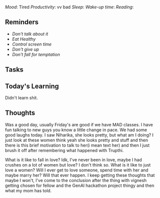 *Mood*: Tired 
*Productivity*: vv bad
*Sleep*: 
*Wake-up time*:
*Reading*: 

## Reminders
- *Don't talk about it*
- *Eat Healthy*
- *Control screen time*
- *Don't give up*
- *Don't fall for temptation*

## Tasks 


## Today's Learning 
Didn't learn shit. 

## Thoughts
Was a good day, usually Friday's are good if we have MAD classes. I have fun talking to new guys you know a little change in pace. We had some good laughs today. I saw Niharika, she looks pretty, but what am I doing? I just look at these women think yeah she looks pretty and stuff and then there is this brief motivation to talk to her(i mean text her) and then I just brush it off after remembering what happened with Trupthi.

What is it like to fall in love? Idk, I've never been in love, maybe I had crushes on a lot of women but love? I don't think so. What is it like to just love a women? Will I ever get to love someone, spend time with her and maybe marry her? Will that ever happen. I keep getting these thoughts that maybe I won't, I've come to the conclusion after the thing with vignesh getting chosen for fellow and the GenAI hackathon project thingy and then what my mom has told. 